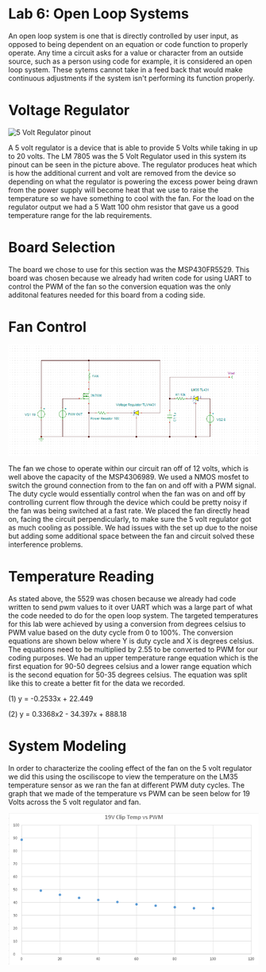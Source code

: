 # Lab 6: Open Loop Systems
An open loop system is one that is directly controlled by user input, as opposed to being dependent on an equation or code function to properly operate. Any time a circuit asks for a value or character from an outside source, such as a person using code for example, it is considered an open loop system. These sytems cannot take in a feed back that would make continuous adjustments if the system isn't performing its function properly. 
# Voltage Regulator
![5 Volt Regulator pinout](https://www.electrical4u.com/images/2017/march/1489671183.png)

A 5 volt regulator is a device that is able to provide 5 Volts while taking in up to 20 volts. The LM 7805 was the 5 Volt Regulator used in this system its pinout can be seen in the picture above. The regulator produces heat which is how the additional current and volt are removed from the device so depending on what the regulator is powering the excess power being drawn from the power supply will become heat that we use to raise the temperature so we have something to cool with the fan. For the load on the regulator output we had a 5 Watt 100 ohm resistor that gave us a good temperature range for the lab requirements.
# Board Selection
The board we chose to use for this section was the MSP430FR5529. This board was chosen because we already had writen code for using UART to control the PWM of the fan so the conversion equation was the only additonal features needed for this board from a coding side.
# Fan Control
![Open Loop Schematic](https://github.com/RU09342/lab-6taking-control-over-your-embedded-life-kevinandnathan/blob/master/Open%20Loop%20Systems/OpenloopSchematic.PNG)

The fan we chose to operate within our circuit ran off of 12 volts, which is well above the capacity of the MSP4306989. We used a NMOS mosfet to switch the ground connection from to the fan on and off with a PWM signal. The duty cycle would essentially control when the fan was on and off by controlling current flow through the device which could be pretty noisy if the fan was being switched at a fast rate. We placed the fan directly head on, facing the circuit perpendicularly, to make sure the 5 volt regulator got as much cooling as possible. We had issues with the set up due to the noise but adding some additional space between the fan and circuit solved these interference problems.

# Temperature Reading
As stated above, the 5529 was chosen because we already had code written to send pwm values to it over UART which was a large part of what the code needed to do for the open loop system. The targeted temperatures for this lab were achieved by using a conversion from degrees celsius to PWM value based on the duty cycle from 0 to 100%. The conversion equations are shown below where Y is duty cycle and X is degrees celsius. The equations need to be multiplied by 2.55 to be converted to PWM for our coding purposes. We had an upper temperature range equation which is the first equation for 90-50 degrees celsius and a lower range equation which is the second equation for 50-35 degrees celsius. The equation was split like this to create a better fit for the data we recorded.

(1) y = -0.2533x + 22.449

(2) y = 0.3368x2 - 34.397x + 888.18
 
# System Modeling
In order to characterize the cooling effect of the fan on the 5 volt regulator we did this using the osciliscope to view the temperature on the LM35 temperature sensor as we ran the fan at different PWM duty cycles. The graph that we made of the temperature vs PWM can be seen below for 19 Volts across the 5 volt regulator and fan.

![19 Volt graph](https://github.com/RU09342/lab-6taking-control-over-your-embedded-life-kevinandnathan/blob/master/Open%20Loop%20Systems/19V.PNG)
